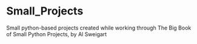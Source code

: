 # Small_Projects

Small python-based projects created while working through The Big Book of Small Python Projects, by Al Sweigart

